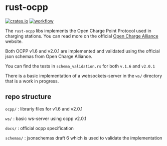 # rust-ocpp

[![crates.io](https://img.shields.io/crates/v/rust-ocpp.svg)](https://crates.io/crates/rust-ocpp)
[![workflow](https://img.shields.io/github/workflow/status/codelabsab/rust-ocpp/Rust)](https://github.com/codelabsab/rust-ocpp/actions)

The `rust-ocpp` libs implements the Open Charge Point Protocol
used in charging stations. You can read more on the official [Open Charge Alliance](https://www.openchargealliance.org/) website.

Both OCPP v1.6 and v2.0.1 are implemented and validated using the official json schemas from Open Charge Alliance.

You can find the tests in `schema_validation.rs` for both `v.1.6` and `v2.0.1`

There is a basic implementation of a websockets-server in the `ws/` directory that is a work in progress.

## repo structure

`ocpp/` : librariy files for v1.6 and v2.0.1

`ws/` : basic ws-server using ocpp v2.0.1

`docs/` : official ocpp specification

`schemas/` : jsonschemas draft 6 which is used to validate the implementation
